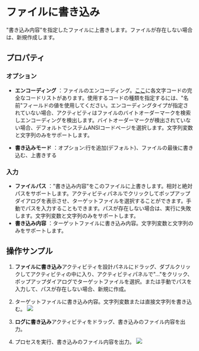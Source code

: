 # ファイルに書き込み

"書き込み内容"を指定したファイルに上書きします。ファイルが存在しない場合は、新規作成します。

## プロパティ

### オプション

- **エンコーディング** ：ファイルのエンコーディング。[ここ](../../Appendix/Encoding.md?_v=v2020.4)に各文字コードの完全なコードリストがあります。使用するコードの種類を指定するには、"名前"フィールドの値を使用してください。エンコーディングタイプが指定されていない場合、アクティビティはファイルのバイトオーダーマークを検索しエンコーディングを検出します。バイトオーダーマークが検出されていない場合、デフォルトでシステムANSIコードページを選択します。文字列変数と文字列のみをサポートします。

- **書き込みモード** ：オプション:行を追加(デフォルト)、ファイルの最後に書き込む、上書きする

### 入力

- **ファイルパス** ："書き込み内容"をこのファイルに上書きします。相対と絶対パスをサポートします。アクティビティパネルでクリックしてポップアップダイアログを表示させ、ターゲットファイルを選択することができます。手動でパスを入力することもできます。パスが存在しない場合は、実行に失敗します。文字列変数と文字列のみをサポートします。
- **書き込み内容** ：ターゲットファイルに書き込み内容。文字列変数と文字列のみをサポートします。

## 操作サンプル
1. **ファイルに書き込み**アクティビティを設計パネルにドラッグ、ダブルクリックしてアクティビティの中に入り、アクティビティパネルで"…"をクリック、ポップアップダイアログでターゲットファイルを選択。または手動でパスを入力して、パスが存在しない場合、新規に作成。

2. ターゲットファイルに書き込み内容。文字列変数または直接文字列を書き込む。
![](https://docimages.blob.core.chinacloudapi.cn/images/Activities/writeFile-1.png)

3. **ログに書き込み**アクティビティをドラッグ、書き込みのファイル内容を出力。

4. プロセスを実行、書き込みのファイル内容を出力。
![](https://docimages.blob.core.chinacloudapi.cn/images/Activities/writeFile-2.png)
